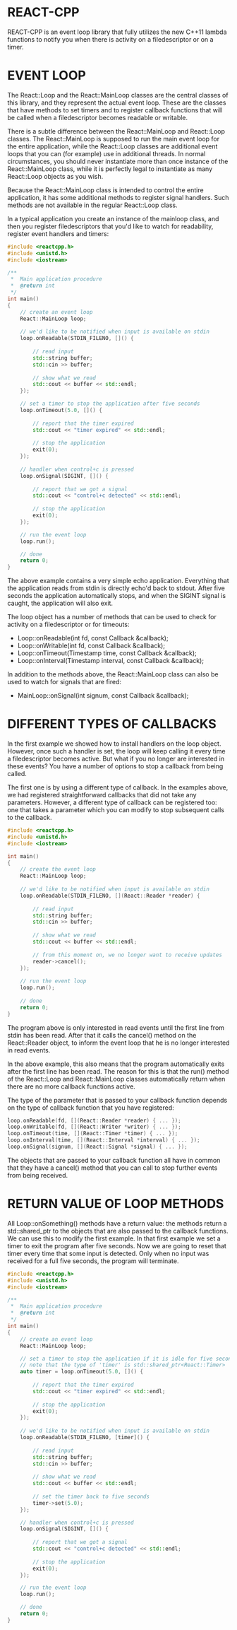 REACT-CPP
=========

REACT-CPP is an event loop library that fully utilizes the new C++11 lambda 
functions to notify you when there is activity on a filedescriptor or on a 
timer.


EVENT LOOP
==========

The React::Loop and the React::MainLoop classes are the central classes
of this library, and they represent the actual event loop. These are the classes
that have methods to set timers and to register callback functions that will
be called when a filedescriptor becomes readable or writable.

There is a subtle difference between the React::MainLoop and React::Loop
classes. The React::MainLoop is supposed to run the main event loop for the 
entire application, while the React::Loop classes are additional event loops
that you can (for example) use in additional threads. In normal circumstances, 
you should never instantiate more than once instance of the React::MainLoop 
class, while it is perfectly legal to instantiate as many React::Loop objects
as you wish.

Because the React::MainLoop class is intended to control the entire application,
it has some additional methods to register signal handlers. Such methods are
not available in the regular React::Loop class.

In a typical application you create an instance of the mainloop class, and
then you register filedescriptors that you'd like to watch for readability,
register event handlers and timers:

````c++
#include <reactcpp.h>
#include <unistd.h>
#include <iostream>

/**
 *  Main application procedure
 *  @return int
 */
int main()
{
    // create an event loop
    React::MainLoop loop;
    
    // we'd like to be notified when input is available on stdin
    loop.onReadable(STDIN_FILENO, []() {
    
        // read input
        std::string buffer;
        std::cin >> buffer;
    
        // show what we read
        std::cout << buffer << std::endl;
    });

    // set a timer to stop the application after five seconds
    loop.onTimeout(5.0, []() {
    
        // report that the timer expired
        std::cout << "timer expired" << std::endl;
    
        // stop the application
        exit(0);
    });
    
    // handler when control+c is pressed
    loop.onSignal(SIGINT, []() {
        
        // report that we got a signal
        std::cout << "control+c detected" << std::endl;
        
        // stop the application
        exit(0);
    });

    // run the event loop
    loop.run();

    // done
    return 0;
}
````

The above example contains a very simple echo application. Everything that
the application reads from stdin is directly echo'd back to stdout. After five
seconds the application automatically stops, and when the SIGINT signal is 
caught, the application will also exit.

The loop object has a number of methods that can be used to check for activity
on a filedescriptor or for timeouts:

* Loop::onReadable(int fd, const Callback &callback);
* Loop::onWritable(int fd, const Callback &callback);
* Loop::onTimeout(Timestamp time, const Callback &callback);
* Loop::onInterval(Timestamp interval, const Callback &callback);

In addition to the methods above, the React::MainLoop class can also be used
to watch for signals that are fired:

* MainLoop::onSignal(int signum, const Callback &callback);


DIFFERENT TYPES OF CALLBACKS
============================

In the first example we showed how to install handlers on the loop object.
However, once such a handler is set, the loop will keep calling it every time
a filedescriptor becomes active. But what if you no longer are interested in
these events? You have a number of options to stop a callback from being called.

The first one is by using a different type of callback. In the examples above,
we had registered straightforward callbacks that did not take any parameters. 
However, a different type of callback can be registered too: one that takes
a parameter which you can modify to stop subsequent calls to the callback.

````c++
#include <reactcpp.h>
#include <unistd.h>
#include <iostream>

int main()
{
    // create the event loop
    React::MainLoop loop;
    
    // we'd like to be notified when input is available on stdin
    loop.onReadable(STDIN_FILENO, [](React::Reader *reader) {
    
        // read input
        std::string buffer;
        std::cin >> buffer;
    
        // show what we read
        std::cout << buffer << std::endl;
        
        // from this moment on, we no longer want to receive updates
        reader->cancel();
    });
    
    // run the event loop
    loop.run();
    
    // done
    return 0;
}
````

The program above is only interested in read events until the first line
from stdin has been read. After that it calls the cancel() method on the
React::Reader object, to inform the event loop that he is no longer interested
in read events.

In the above example, this also means that the program automatically exits after
the first line has been read. The reason for this is that the run() method of 
the React::Loop and React::MainLoop classes automatically return when there are 
no more callback functions active.

The type of the parameter that is passed to your callback function depends on
the type of callback function that you have registered:

````c++
loop.onReadable(fd, [](React::Reader *reader) { ... });
loop.onWritable(fd, [](React::Writer *writer) { ... });
loop.onTimeout(time, [](React::Timer *timer) { ... });
loop.onInterval(time, [](React::Interval *interval) { ... });
loop.onSignal(signum, [](React::Signal *signal) { ... });
````

The objects that are passed to your callback function all have in common that
they have a cancel() method that you can call to stop further events from
being received.


RETURN VALUE OF LOOP METHODS
============================

All Loop::onSomething() methods have a return value: the methods return a 
std::shared_ptr to the objects that are also passed to the callback
functions. We can use this to modify the first example. In that first example 
we set a timer to exit the program after five seconds. Now we are going to 
reset that timer every time that some input is detected. Only when no input
was received for a full five seconds, the program will terminate.

````c++
#include <reactcpp.h>
#include <unistd.h>
#include <iostream>

/**
 *  Main application procedure
 *  @return int
 */
int main()
{
    // create an event loop
    React::MainLoop loop;

    // set a timer to stop the application if it is idle for five seconds
    // note that the type of 'timer' is std::shared_ptr<React::Timer>
    auto timer = loop.onTimeout(5.0, []() {
    
        // report that the timer expired
        std::cout << "timer expired" << std::endl;
    
        // stop the application
        exit(0);
    });
    
    // we'd like to be notified when input is available on stdin
    loop.onReadable(STDIN_FILENO, [timer]() {
    
        // read input
        std::string buffer;
        std::cin >> buffer;
    
        // show what we read
        std::cout << buffer << std::endl;
        
        // set the timer back to five seconds
        timer->set(5.0);
    });

    // handler when control+c is pressed
    loop.onSignal(SIGINT, []() {
        
        // report that we got a signal
        std::cout << "control+c detected" << std::endl;
        
        // stop the application
        exit(0);
    });

    // run the event loop
    loop.run();

    // done
    return 0;
}
````
